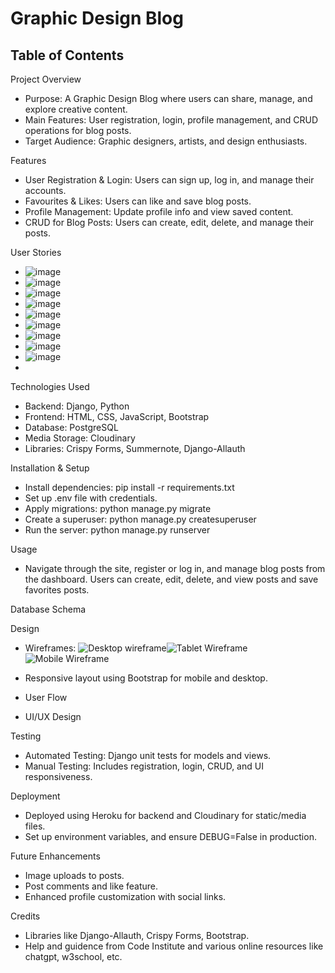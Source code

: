 # Graphic Design Blog
## Table of Contents
Project Overview
- Purpose: A Graphic Design Blog where users can share, manage, and explore creative content.
- Main Features: User registration, login, profile management, and CRUD operations for blog posts.
- Target Audience: Graphic designers, artists, and design enthusiasts.

Features
- User Registration & Login: Users can sign up, log in, and manage their accounts.
- Favourites & Likes: Users can like and save blog posts.
- Profile Management: Update profile info and view saved content.
- CRUD for Blog Posts: Users can create, edit, delete, and manage their posts.

User Stories
- ![image](https://github.com/user-attachments/assets/a1b61106-569a-4278-a9af-8d22bd0ad59b)
- ![image](https://github.com/user-attachments/assets/b93cb7e3-0ede-4919-9900-f519c669823a)
- ![image](https://github.com/user-attachments/assets/72095ec6-41a0-451e-81fb-e61065b95327)
- ![image](https://github.com/user-attachments/assets/f402b72f-b4f2-4f7b-9706-275501a95831)
- ![image](https://github.com/user-attachments/assets/99fc1a92-3dfc-4b54-a372-5956fce324d2)
- ![image](https://github.com/user-attachments/assets/211a32ed-e65a-4287-a0ff-d3449039d0b9)
- ![image](https://github.com/user-attachments/assets/a981b974-63d7-4181-bcc6-a6f950db9782)
- ![image](https://github.com/user-attachments/assets/b74a99c4-2a30-40ce-94d9-ee94bd23764d)
- ![image](https://github.com/user-attachments/assets/3d9d2a5c-c8b2-444a-85bf-5996f53978ac)
- 











Technologies Used
- Backend: Django, Python
- Frontend: HTML, CSS, JavaScript, Bootstrap
- Database: PostgreSQL
- Media Storage: Cloudinary
- Libraries: Crispy Forms, Summernote, Django-Allauth

Installation & Setup
- Install dependencies: pip install -r requirements.txt
- Set up .env file with credentials.
- Apply migrations: python manage.py migrate
- Create a superuser: python manage.py createsuperuser
- Run the server: python manage.py runserver

Usage
- Navigate through the site, register or log in, and manage blog posts from the dashboard. Users can create, edit, delete, and view posts and save favorites posts.

Database Schema

Design
- Wireframes: ![Desktop wireframe](https://github.com/user-attachments/assets/c6b63baa-ec13-4c96-bb71-8e94ff680e05)![Tablet Wireframe](https://github.com/user-attachments/assets/2538c111-d881-47d1-a35c-61925651bfa8)![Mobile Wireframe](https://github.com/user-attachments/assets/ebce2c3b-1731-4f6f-a83e-e660515817b0)
- Responsive layout using Bootstrap for mobile and desktop.

- User Flow
- UI/UX Design

Testing
- Automated Testing: Django unit tests for models and views.
- Manual Testing: Includes registration, login, CRUD, and UI responsiveness.

Deployment
- Deployed using Heroku for backend and Cloudinary for static/media files.
- Set up environment variables, and ensure DEBUG=False in production.

Future Enhancements
- Image uploads to posts.
- Post comments and like feature.
- Enhanced profile customization with social links.

Credits
- Libraries like Django-Allauth, Crispy Forms, Bootstrap.
- Help and guidence from Code Institute and various online resources like chatgpt, w3school, etc.

